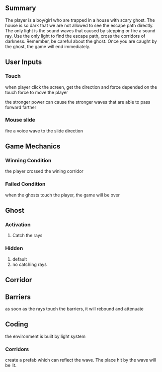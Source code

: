 ## Summary

The player is a boy/girl who are trapped in a house with scary ghost. The house is so dark that we are not allowed to see the escape path directly.  The only light is the sound waves that caused by stepping or fire a sound ray. Use the only light to find the escape path, cross the corridors of darkness. Remember, be careful about the ghost. Once you are caught by the ghost, the game will end immediately.

## User  Inputs
### Touch

when player click the screen, get the direction and force depended on the touch force to move the player

the stronger power can cause the stronger waves that are able to pass forward farther

### Mouse slide

fire a voice wave to the slide direction

## Game Mechanics

### Winning Condition

the player crossed the wining corridor

### Failed Condition

when the ghosts touch the player, the game will be over

## Ghost

### Activation
1. Catch the rays

### Hidden
1. default 
2. no catching rays


## Corridor
## Barriers

as soon as the rays touch the barriers, it will rebound and attenuate

## Coding

the environment is built by light system

### Corridors

create a prefab which can reflect the wave. The place hit by the wave will be lit.